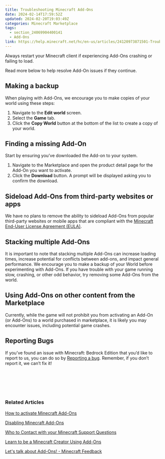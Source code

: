 ```yaml
---
title: Troubleshooting Minecraft Add-Ons
date: 2024-02-14T17:59:52Z
updated: 2024-02-20T19:03:49Z
categories: Minecraft Marketplace
tags:
  - section_24069904400141
  - Add-Ons
link: https://help.minecraft.net/hc/en-us/articles/24120973871501-Troubleshooting-Minecraft-Add-Ons
---
```


Always restart your Minecraft client if experiencing Add-Ons crashing or failing to load.

Read more below to help resolve Add-On issues if they continue.

## Making a backup

When playing with Add-Ons, we encourage you to make copies of your world using these steps:

1.  Navigate to the **Edit world** screen.
2.  Select the **Game** tab.
3.  Click the **Copy World** button at the bottom of the list to create a copy of your world. 

## Finding a missing Add-On

Start by ensuring you’ve downloaded the Add-on to your system.

1.  Navigate to the Marketplace and open the product detail page for the Add-On you want to activate.
2.  Click the **Download** button. A prompt will be displayed asking you to confirm the download. 

## Sideload Add-Ons from third-party websites or apps

We have no plans to remove the ability to sideload Add-Ons from popular third-party websites or mobile apps that are compliant with the [Minecraft End-User License Agreement (EULA)](https://www.minecraft.net/en-us/eula). 

## Stacking multiple Add-Ons

It is important to note that stacking multiple Add-Ons can increase loading times, increase potential for conflicts between add-ons, and impact general performance. We encourage you to make a backup of your World before experimenting with Add-Ons. If you have trouble with your game running slow, crashing, or other odd behavior, try removing some Add-Ons from the world.   

## Using Add-Ons on other content from the Marketplace

Currently, while the game will not prohibit you from activating an Add-On (or Add-Ons) to a world purchased in marketplace, it is likely you may encounter issues, including potential game crashes.  

## Reporting Bugs

If you’ve found an issue with Minecraft: Bedrock Edition that you’d like to report to us, you can do so by [Reporting a bug](https://www.minecraft.net/en-us/bugs). Remember, if you don’t report it, we can’t fix it!   

###  

###  

### Related Articles

[How to activate Minecraft Add-Ons](https://minecrafthelp.zendesk.com/hc/en-us/articles/24120525083533)

[Disabling Minecraft Add-Ons](https://minecrafthelp.zendesk.com/hc/en-us/articles/24121220131597)

[Who to Contact with your Minecraft Support Questions](https://minecrafthelp.zendesk.com/hc/en-us/articles/19506833026829)

[Learn to be a Minecraft Creator Using Add-Ons](https://www.minecraft.net/en-us/creator)

[Let's talk about Add-Ons! - Minecraft Feedback](https://feedback.minecraft.net/hc/en-us/community/posts/24051477904781-Let-s-talk-about-Add-Ons)
